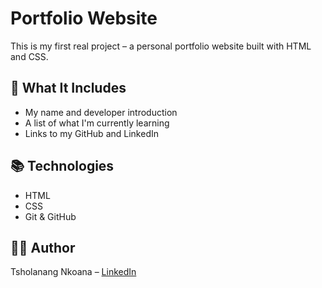 # Portfolio Website

This is my first real project – a personal portfolio website built with HTML and CSS.

## 🔧 What It Includes
- My name and developer introduction
- A list of what I'm currently learning
- Links to my GitHub and LinkedIn

## 📚 Technologies
- HTML
- CSS
- Git & GitHub

## 🧑‍💻 Author
Tsholanang Nkoana – [LinkedIn](https://www.linkedin.com/in/tsholanang-nkoana-171111267/)
